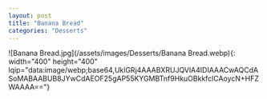 ```yaml
---
layout: post
title: "Banana Bread"
categories: "Desserts"
---
```

![Banana Bread.jpg](/assets/images/Desserts/Banana Bread.webp){: width="400" height="400" lqip="data:image/webp;base64,UklGRj4AAABXRUJQVlA4IDIAAACwAQCdASoMABAABUB8JYwCdAEOF25gAP55KYGMBTnf9HkuOBkkfclCAoycN+HFZWAAAA=="}

